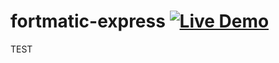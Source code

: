 fortmatic-express [![Live Demo](http://usekite.com/demo-button.png)](http://usekite.com/deploy/17958681)
=================
TEST
